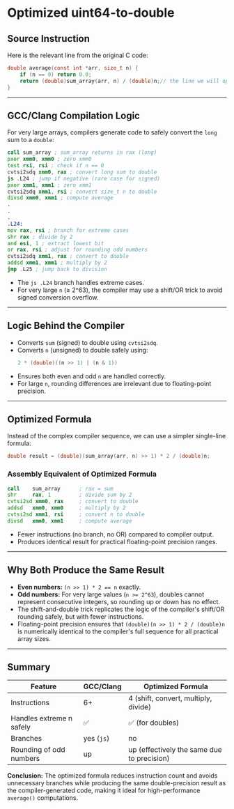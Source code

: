 # Optimized uint64-to-double

## Source Instruction
Here is the relevant line from the original C code:

```c
double average(const int *arr, size_t n) {
    if (n == 0) return 0.0;
    return (double)sum_array(arr, n) / (double)n;// the line we will optimize
}
```

---

## GCC/Clang Compilation Logic
For very large arrays, compilers generate code to safely convert the `long` sum to a `double`:

```asm
call sum_array ; sum_array returns in rax (long)
pxor xmm0, xmm0 ; zero xmm0
test rsi, rsi ; check if n == 0
cvtsi2sdq xmm0, rax ; convert long sum to double
js .L24 ; jump if negative (rare case for signed)
pxor xmm1, xmm1 ; zero xmm1
cvtsi2sdq xmm1, rsi ; convert size_t n to double
divsd xmm0, xmm1 ; compute average
.
.
.
.L24:
mov rax, rsi ; branch for extreme cases
shr rax ; divide by 2
and esi, 1 ; extract lowest bit
or rax, rsi ; adjust for rounding odd numbers
cvtsi2sdq xmm1, rax ; convert to double
addsd xmm1, xmm1 ; multiply by 2
jmp .L25 ; jump back to division
```

- The `js .L24` branch handles extreme cases.
- For very large `n` (≥ 2^63), the compiler may use a shift/OR trick to avoid signed conversion overflow.

---

## Logic Behind the Compiler
- Converts `sum` (signed) to double using `cvtsi2sdq`. 
- Converts `n` (unsigned) to double safely using:
  ```c
  2 * (double)((n >> 1) | (n & 1))
  ```
- Ensures both even and odd `n` are handled correctly.
- For large `n`, rounding differences are irrelevant due to floating-point precision.

---

## Optimized Formula
Instead of the complex compiler sequence, we can use a simpler single-line formula:

```c
double result = (double)(sum_array(arr, n) >> 1) * 2 / (double)n;
```

### Assembly Equivalent of Optimized Formula
```asm
call    sum_array      ; rax = sum
shr     rax, 1         ; divide sum by 2
cvtsi2sd xmm0, rax     ; convert to double
addsd   xmm0, xmm0     ; multiply by 2
cvtsi2sd xmm1, rsi     ; convert n to double
divsd   xmm0, xmm1     ; compute average
```
- Fewer instructions (no branch, no OR) compared to compiler output.
- Produces identical result for practical floating-point precision ranges.

---

## Why Both Produce the Same Result
- **Even numbers:** `(n >> 1) * 2 == n` exactly.
- **Odd numbers:** For very large values (`n >= 2^63`), doubles cannot represent consecutive integers, so rounding up or down has no effect.
- The shift-and-double trick replicates the logic of the compiler's shift/OR rounding safely, but with fewer instructions.
- Floating-point precision ensures that `(double)(n >> 1) * 2 / (double)n` is numerically identical to the compiler's full sequence for all practical array sizes.

---

## Summary
| Feature | GCC/Clang | Optimized Formula |
|---------|-----------|-----------------|
| Instructions | 6+ | 4 (shift, convert, multiply, divide) |
| Handles extreme n safely | ✅ | ✅ (for doubles) |
| Branches | yes (`js`) | no |
| Rounding of odd numbers | up | up (effectively the same due to precision) |

**Conclusion:** The optimized formula reduces instruction count and avoids unnecessary branches while producing the same double-precision result as the compiler-generated code, making it ideal for high-performance `average()` computations.

